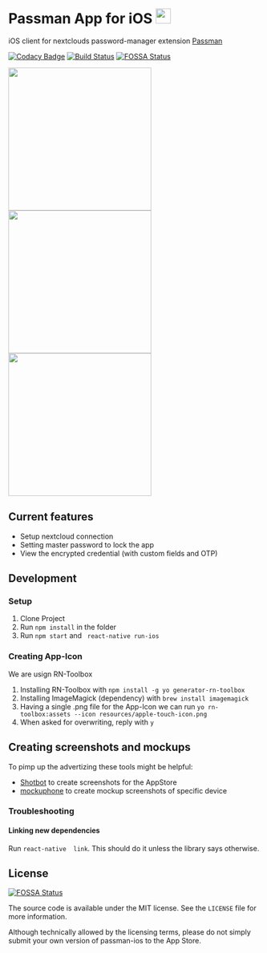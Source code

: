 # Passman App for iOS <img src="https://passman.cc/img/icon128.png" height="30" />
iOS client for nextclouds password-manager extension [Passman](https://passman.cc/) 

[![Codacy Badge](https://api.codacy.com/project/badge/Grade/c17f8f31c7314def9da0bf68b78369b1)](https://app.codacy.com/app/Y0nnyy/passman-ios?utm_source=github.com&utm_medium=referral&utm_content=Y0nnyy/passman-ios&utm_campaign=badger)
[![Build Status](https://travis-ci.org/Y0nnyy/passman-ios.svg?branch=master)](https://travis-ci.org/Y0nnyy/passman-ios)
[![FOSSA Status](https://app.fossa.io/api/projects/git%2Bgithub.com%2FY0nnyy%2Fpassman-ios.svg?type=shield)](https://app.fossa.io/projects/git%2Bgithub.com%2FY0nnyy%2Fpassman-ios?ref=badge_shield)

<img src="https://github.com/Y0nnyy/passman-ios/raw/master/resources/screenshots/mock-ups/screenshot-setup_iphone8spacegrey_portrait.png" width="285"/> <img src="https://github.com/Y0nnyy/passman-ios/raw/master/resources/screenshots/mock-ups/screenshot-master-password_iphone8spacegrey_portrait.png" width="285"/> <img src="https://github.com/Y0nnyy/passman-ios/raw/master/resources/screenshots/mock-ups/screenshot-credentials_iphone8spacegrey_portrait.png" width="285"/>

## Current features
* Setup nextcloud connection
* Setting master password to lock the app
* View the encrypted credential (with custom fields and OTP)

## Development
### Setup
1. Clone Project
2. Run ```npm install``` in the folder
3. Run  ````npm start```` and ```` react-native run-ios````

### Creating App-Icon
We are usign RN-Toolbox
1. Installing RN-Toolbox with ```npm install -g yo generator-rn-toolbox```
2. Installing ImageMagick (dependency) with ```brew install imagemagick```
3. Having a single .png file for the App-Icon we can run ```yo rn-toolbox:assets --icon resources/apple-touch-icon.png```
4. When asked for overwriting, reply with ```y```

## Creating screenshots and mockups
To pimp up the advertizing these tools might be helpful: 
 - [Shotbot](https://app.shotbot.io) to create screenshots for the AppStore
 - [mockuphone](https://mockuphone.com/) to create mockup screenshots of specific device

### Troubleshooting
#### Linking new dependencies
Run ```react-native  link```. This should do it unless the library says otherwise.


## License
[![FOSSA Status](https://app.fossa.io/api/projects/git%2Bgithub.com%2FY0nnyy%2Fpassman-ios.svg?type=large)](https://app.fossa.io/projects/git%2Bgithub.com%2FY0nnyy%2Fpassman-ios?ref=badge_large)


The source code is available under the MIT license. See the ```LICENSE``` file for more information.

Although technically allowed by the licensing terms, please do not simply submit your own version of passman-ios to the App Store.
